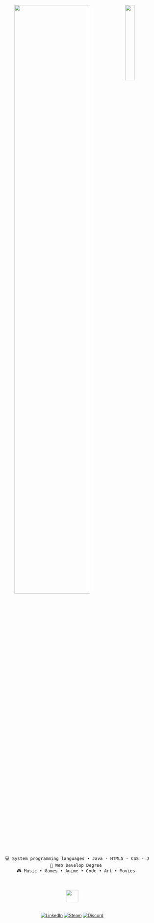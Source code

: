 <div align="center">
<img src="https://i.pinimg.com/736x/56/24/ef/5624ef228794f3924f7522355b7d80d9.jpg" width="25%" align="right" />
<img src="https://readme-typing-svg.demolab.com?font=Inconsolata&weight=500&size=50&duration=4000&pause=300&color=A7A459&center=true&vCenter=true&multiline=true&repeat=false&random=false&width=1300&height=140&lines=Hello+hello;I'm+Xavi%2C+a+Web+dev+and+anime+lover+guy+%E2%9C%A9" width="70%" />
<br><br>
<pre>
    💻 System programming languages • Java - HTML5 - CSS - JSON  
    📖 Web Develop Degree 
    🎮 Music • Games • Anime • Code • Art • Movies 
</pre>
<br><br>
<img src="https://raw.githubusercontent.com/innng/innng/master/assets/kyubey.gif" height="40" />
<br><br><br>
<img src=" "
    
[![LinkedIn](https://img.shields.io/badge/LinkedIn-xavi_roca-0A66C2?logo=linkedin&style=for-the-badge)](https://www.linkedin.com/in/xavi-roca-759407313/)
[![Steam](https://img.shields.io/badge/Steam-enderc85yt-blue?logo=steam&style=for-the-badge)](https://steamcommunity.com/id/enderc85yt)
[![Discord](https://img.shields.io/badge/Discord-ender6553-5865F2?logo=discord&style=for-the-badge)](https://discord.com/users/ender6553)
</div>
